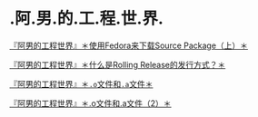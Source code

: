 # .阿.男.的.工.程.世.界.

[『阿男的工程世界』＊使用Fedora来下载Source Package（上）＊](https://github.com/liweinan/engineering-world/blob/master/fedora-source-package.md)

[『阿男的工程世界』＊什么是Rolling Release的发行方式？＊](https://github.com/liweinan/engineering-world/blob/master/rolling-release.md)

[『阿男的工程世界』＊`.o`文件和`.a`文件＊](https://github.com/liweinan/engineering-world/blob/master/StaticLibrary.md)

[『阿男的工程世界』＊.o文件和.a文件（2）＊](https://github.com/liweinan/engineering-world/blob/master/StaticLibrary02.md)